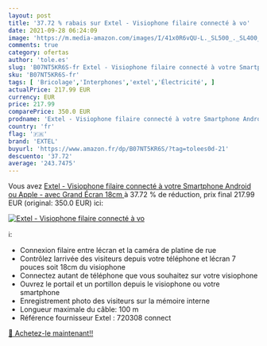 ```yaml
---
layout: post
title: '37.72 % rabais sur Extel - Visiophone filaire connecté à vo'
date: 2021-09-28 06:24:09
image: 'https://m.media-amazon.com/images/I/41x0R6vQU-L._SL500_._SL400_.jpg'
comments: true
category: ofertas
author: 'tole.es'
slug: 'B07NT5KR6S-fr Extel - Visiophone filaire connecté à votre Smartphone...'
sku: 'B07NT5KR6S-fr'
tags: [ 'Bricolage','Interphones','extel','Électricité', ]
actualPrice: 217.99 EUR
currency: EUR
price: 217.99
comparePrice: 350.0 EUR
prodname: 'Extel - Visiophone filaire connecté à votre Smartphone Android ou Apple - avec Grand Écran  18cm '
country: 'fr'
flag: '🇫🇷'
brand: 'EXTEL'
buyurl: 'https://www.amazon.fr/dp/B07NT5KR6S/?tag=tolees0d-21'
descuento: '37.72'
average: '243.7475'
---
```


Vous avez [Extel - Visiophone filaire connecté à votre Smartphone Android ou Apple - avec Grand Écran  18cm ](https://www.amazon.fr/dp/B07NT5KR6S/?tag=tolees0d-21)  à  37.72 % de réduction, prix final  217.99 EUR (original: 350.0 EUR) ici:

[![Extel - Visiophone filaire connecté à vo](https://m.media-amazon.com/images/I/41x0R6vQU-L._SL500_._SL400_.jpg)](https://www.amazon.fr/dp/B07NT5KR6S/?tag=tolees0d-21)

ℹ️:

- Connexion filaire entre lécran et la caméra de platine de rue
- Contrôlez larrivée des visiteurs depuis votre téléphone et lécran 7 pouces soit 18cm du visiophone
- Connectez autant de téléphone que vous souhaitez sur votre visiophone
- Ouvrez le portail et un portillon depuis le visiophone ou votre smartphone
- Enregistrement photo des visiteurs sur la mémoire interne
- Longueur maximale du câble: 100 m
- Référence fournisseur Extel : 720308 connect

[🛒 Achetez-le maintenant!!](https://www.amazon.fr/dp/B07NT5KR6S/?tag=tolees0d-21)
